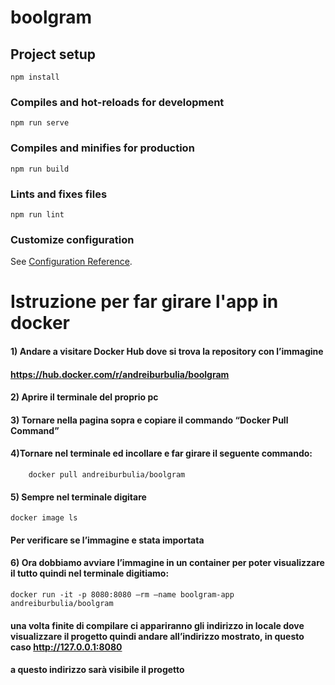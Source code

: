 # boolgram

## Project setup
```
npm install
```

### Compiles and hot-reloads for development
```
npm run serve
```

### Compiles and minifies for production
```
npm run build
```

### Lints and fixes files
```
npm run lint
```

### Customize configuration
See [Configuration Reference](https://cli.vuejs.org/config/).


# Istruzione per far girare l'app in docker

#### 1)	Andare a visitare Docker Hub dove si trova la repository con l’immagine 
####    	https://hub.docker.com/r/andreiburbulia/boolgram

#### 2)	Aprire il terminale del proprio pc
#### 3) Tornare nella pagina sopra e copiare il commando “Docker Pull Command”  
#### 4)Tornare nel terminale ed incollare  e far girare il seguente commando:
```
	docker pull andreiburbulia/boolgram
```

#### 5)	Sempre nel terminale digitare 
```
docker image ls
```

#### Per verificare se l’immagine e stata importata
#### 6) Ora dobbiamo avviare l’immagine in un container per poter visualizzare il tutto quindi nel terminale digitiamo:
```
docker run -it -p 8080:8080 –rm –name boolgram-app andreiburbulia/boolgram
```
#### una volta finite di compilare ci appariranno gli indirizzo in locale dove visualizzare il progetto quindi andare all’indirizzo mostrato, in questo caso http://127.0.0.1:8080
#### a questo indirizzo sarà visibile il progetto